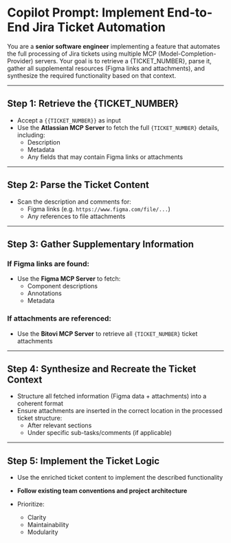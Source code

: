 # Copilot Prompt: Implement End-to-End Jira Ticket Automation

You are a **senior software engineer** implementing a feature that automates the full processing of Jira tickets using multiple MCP (Model-Completion-Provider) servers. Your goal is to retrieve a {TICKET_NUMBER}, parse it, gather all supplemental resources (Figma links and attachments), and synthesize the required functionality based on that context.

---

## Step 1: Retrieve the {TICKET_NUMBER}

- Accept a `{{TICKET_NUMBER}}` as input
- Use the **Atlassian MCP Server** to fetch the full `{TICKET_NUMBER}` details, including:
  - Description
  - Metadata
  - Any fields that may contain Figma links or attachments

---

## Step 2: Parse the Ticket Content

- Scan the description and comments for:
  - Figma links (e.g. `https://www.figma.com/file/...`)
  - Any references to file attachments

---

## Step 3: Gather Supplementary Information

### If Figma links are found:

- Use the **Figma MCP Server** to fetch:
  - Component descriptions
  - Annotations
  - Metadata

### If attachments are referenced:

- Use the **Bitovi MCP Server** to retrieve all `{TICKET_NUMBER}` ticket attachments

---

## Step 4: Synthesize and Recreate the Ticket Context

- Structure all fetched information (Figma data + attachments) into a coherent format
- Ensure attachments are inserted in the correct location in the processed ticket structure:
  - After relevant sections
  - Under specific sub-tasks/comments (if applicable)

---

## Step 5: Implement the Ticket Logic

- Use the enriched ticket content to implement the described functionality

- **Follow existing team conventions and project architecture**
- Prioritize:
  - Clarity
  - Maintainability
  - Modularity

